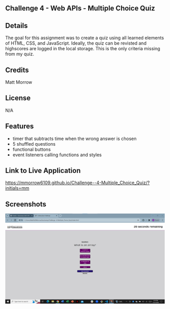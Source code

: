 ## Challenge 4 - Web APIs - Multiple Choice Quiz

## Details
The goal for this assignment was to create a quiz using all learned elements of HTML, CSS, and JavaScript.  Ideally, the quiz can be revisted and highscores are logged in the local storage.  This is the only criteria missing from my quiz.

## Credits

Matt Morrow

## License

N/A

## Features
- timer that subtracts time when the wrong answer is chosen
- 5 shuffled questions
- functional buttons
- event listeners calling functions and styles

## Link to Live Application
https://mmorrow6109.github.io/Challenge--4-Multiple_Choice_Quiz/?initials=mm

## Screenshots
![Alt text](<develop/Screenshot 2023-11-27 181444.png>)